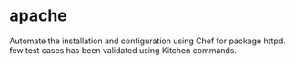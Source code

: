 # apache

Automate the installation and configuration using Chef for package httpd.
few test cases has been  validated  using Kitchen commands.

